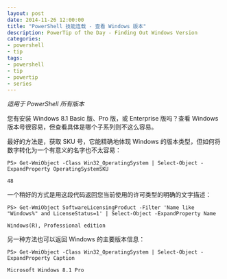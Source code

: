 ```yaml
---
layout: post
date: 2014-11-26 12:00:00
title: "PowerShell 技能连载 - 查看 Windows 版本"
description: PowerTip of the Day - Finding Out Windows Version
categories:
- powershell
- tip
tags:
- powershell
- tip
- powertip
- series
---
```

_适用于 PowerShell 所有版本_

您有安装 Windows 8.1 Basic 版、Pro 版，或 Enterprise 版吗？查看 Windows 版本号很容易，但查看具体是哪个子系列则不这么容易。

最好的方法是，获取 SKU 号，它能精确地体现 Windows 的版本类型，但如何将数字转化为一个有意义的名字也不太容易：

```
PS> Get-WmiObject -Class Win32_OperatingSystem | Select-Object -ExpandProperty OperatingSystemSKU

48
```

一个稍好的方式是用这段代码返回您当前使用的许可类型的明确的文字描述：

```
PS> Get-WmiObject SoftwareLicensingProduct -Filter 'Name like "Windows%" and LicenseStatus=1' | Select-Object -ExpandProperty Name 

Windows(R), Professional edition
```

另一种方法也可以返回 Windows 的主要版本信息：

```
PS> Get-WmiObject -Class Win32_OperatingSystem | Select-Object -ExpandProperty Caption

Microsoft Windows 8.1 Pro
```

<!--本文国际来源：[Finding Out Windows Version](http://community.idera.com/powershell/powertips/b/tips/posts/finding-out-windows-version)-->
